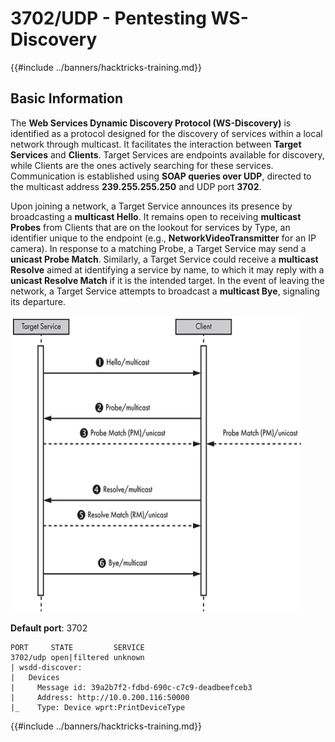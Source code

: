 # 3702/UDP - Pentesting WS-Discovery

{{#include ../banners/hacktricks-training.md}}

## Basic Information

The **Web Services Dynamic Discovery Protocol (WS-Discovery)** is identified as a protocol designed for the discovery of services within a local network through multicast. It facilitates the interaction between **Target Services** and **Clients**. Target Services are endpoints available for discovery, while Clients are the ones actively searching for these services. Communication is established using **SOAP queries over UDP**, directed to the multicast address **239.255.255.250** and UDP port **3702**.

Upon joining a network, a Target Service announces its presence by broadcasting a **multicast Hello**. It remains open to receiving **multicast Probes** from Clients that are on the lookout for services by Type, an identifier unique to the endpoint (e.g., **NetworkVideoTransmitter** for an IP camera). In response to a matching Probe, a Target Service may send a **unicast Probe Match**. Similarly, a Target Service could receive a **multicast Resolve** aimed at identifying a service by name, to which it may reply with a **unicast Resolve Match** if it is the intended target. In the event of leaving the network, a Target Service attempts to broadcast a **multicast Bye**, signaling its departure.

![](<../images/image (689).png>)

**Default port**: 3702

```
PORT     STATE         SERVICE
3702/udp open|filtered unknown
| wsdd-discover:
|   Devices
|     Message id: 39a2b7f2-fdbd-690c-c7c9-deadbeefceb3
|     Address: http://10.0.200.116:50000
|_    Type: Device wprt:PrintDeviceType
```

{{#include ../banners/hacktricks-training.md}}
